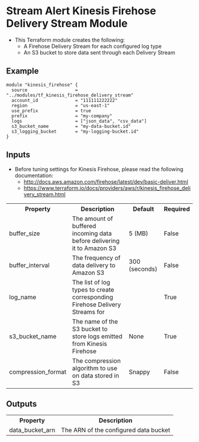 # Stream Alert Kinesis Firehose Delivery Stream Module

* This Terraform module creates the following:
  * A Firehose Delivery Stream for each configured log type
  * An S3 bucket to store data sent through each Delivery Stream

## Example
```
module "kinesis_firehose" {
  source                  = "../modules/tf_kinesis_firehose_delivery_stream"
  account_id              = "111111222222"
  region                  = "us-east-1"
  use_prefix              = true
  prefix                  = "my-company"
  logs                    = ["json_data", "csv_data"]
  s3_bucket_name          = "my-data-bucket.id"
  s3_logging_bucket       = "my-logging-bucket.id"
}
```

## Inputs
* Before tuning settings for Kinesis Firehose, please read the following documentation:
  * http://docs.aws.amazon.com/firehose/latest/dev/basic-deliver.html
  * https://www.terraform.io/docs/providers/aws/r/kinesis_firehose_delivery_stream.html

<table>
  <tr>
    <th>Property</th>
    <th>Description</th>
    <th>Default</th>
    <th>Required</th>
  </tr>
  <tr>
    <td>buffer_size</td>
    <td>The amount of buffered incoming data before delivering it to Amazon S3</td>
    <td>5 (MB)</td>
    <td>False</td>
  </tr>
  <tr>
    <td>buffer_interval</td>
    <td>The frequency of data delivery to Amazon S3</td>
    <td>300 (seconds)</td>
    <td>False</td>
  </tr>
  <tr>
    <td>log_name</td>
    <td>The list of log types to create corresponding Firehose Delivery Streams for</td>
    <td></td>
    <td>True</td>
  </tr>
  <tr>
    <td>s3_bucket_name</td>
    <td>The name of the S3 bucket to store logs emitted from Kinesis Firehose</td>
    <td>None</td>
    <td>True</td>
  </tr>
  <tr>
    <td>compression_format</td>
    <td>The compression algorithm to use on data stored in S3</td>
    <td>Snappy</td>
    <td>False</td>
  </tr>
</table>

## Outputs
<table>
  <tr>
    <th>Property</th>
    <th>Description</th>
  </tr>
  <tr>
    <td>data_bucket_arn</td>
    <td>The ARN of the configured data bucket</td>
  </tr>
</table>
